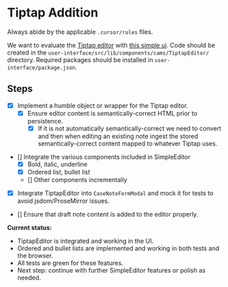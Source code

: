 # Tiptap Addition

Always abide by the applicable `.cursor/rules` files.

We want to evaluate the [Tiptap editor](https://tiptap.dev/docs/editor/getting-started/overview) with [this simple ui](https://tiptap.dev/docs/ui-components/templates/simple-editor). Code should be created in the `user-interface/src/lib/components/cams/TiptapEditor/` directory. Required packages should be installed in `user-interface/package.json`.

## Steps

- [x] Implement a humble object or wrapper for the Tiptap editor.
  - [x] Ensure editor content is semantically-correct HTML prior to persistence.
    - [x] If it is not automatically semantically-correct we need to convert and then when editing an existing note ingest the stored semantically-correct content mapped to whatever Tiptap uses.
- [] Integrate the various components included in SimpleEditor
  - [x] Bold, italic, underline
  - [x] Ordered list, bullet list
  - [] Other components incrementally
- [x] Integrate TiptapEditor into `CaseNoteFormModal` and mock it for tests to avoid
      jsdom/ProseMirror issues.
- [] Ensure that draft note content is added to the editor properly.

**Current status:**

- TiptapEditor is integrated and working in the UI.
- Ordered and bullet lists are implemented and working in both tests and the browser.
- All tests are green for these features.
- Next step: continue with further SimpleEditor features or polish as needed.
